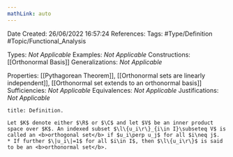 ```yaml
---
mathLink: auto
---
```


<div class="topSpace"></div>

Date Created: 26/06/2022 16:57:24
References:
Tags: #Type/Definition #Topic/Functional_Analysis

Types: <i>Not Applicable</i>
Examples: <i>Not Applicable</i>
Constructions: [[Orthonormal Basis]]
Generalizations: <i>Not Applicable</i>

Properties: [[Pythagorean Theorem]], [[Orthonormal sets are linearly independent]], [[Orthonormal set extends to an orthonormal basis]]
Sufficiencies: <i>Not Applicable</i>
Equivalences: <i>Not Applicable</i>
Justifications: <i>Not Applicable</i>

``` ad-Definition
title: Definition.

Let $K$ denote either $\R$ or $\C$ and let $V$ be an inner product space over $K$. An indexed subset $\l\{u_i\r\}_{i\in I}\subseteq V$ is called an <b>orthogonal set</b> if $u_i\perp u_j$ for all $i\neq j$.
* If further $\|u_i\|=1$ for all $i\in I$, then $\l\{u_i\r\}$ is said to be an <b>orthonormal set</b>.

```
